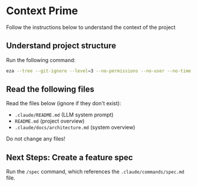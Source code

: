 # Context Prime

Follow the instructions below to understand the context of the project

## Understand project structure

Run the following command:

```bash
eza --tree --git-ignore --level=3 --no-permissions --no-user --no-time --all
```

## Read the following files

Read the files below (ignore if they don't exist):

- `.claude/README.md` (LLM system prompt)
- `README.md` (project overview)
- `.claude/docs/architecture.md` (system overview)

Do not change any files!

## Next Steps: Create a feature spec

Run the `/spec` command, which references the `.claude/commands/spec.md` file.
